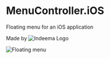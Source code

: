 # MenuController.iOS
Floating menu for an iOS application

Made by ![Indeema Logo](http://indeema.com/images/logo.png)

![Floating menu](/GitHubResources/floating_menu_animation.gif)
